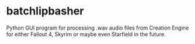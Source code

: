 # batchlipbasher
Python GUI program for processing .wav audio files from Creation Engine for either Fallout 4, Skyrim or maybe even Starfield in the future.
